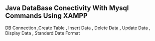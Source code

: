 ## Java DataBase Conectivity With Mysql Commands Using XAMPP
   DB Connection ,Create Table , Insert Data , Delete Data , Update Data , Display Data  , Standerd Date Format
